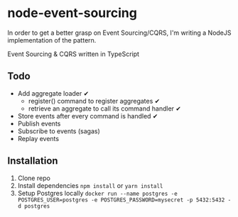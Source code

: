 # node-event-sourcing

In order to get a better grasp on Event Sourcing/CQRS, I'm writing a NodeJS implementation of the pattern.

Event Sourcing & CQRS written in TypeScript

## Todo

- Add aggregate loader ✔
  - register() command to register aggregates ✔
  - retrieve an aggregate to call its command handler ✔
- Store events after every command is handled ✔
- Publish events
- Subscribe to events (sagas)
- Replay events

## Installation

1. Clone repo
2. Install dependencies
  `npm install` or `yarn install`
3. Setup Postgres locally
    `docker run --name postgres -e POSTGRES_USER=postgres -e POSTGRES_PASSWORD=mysecret -p 5432:5432 -d postgres`
